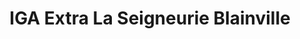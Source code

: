 ---
title: "IGA Extra La Seigneurie Blainville"
url: /blainville/iga-extra-la-seigneurie-blainville/
shop: supermarket
---